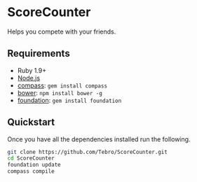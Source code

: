 # ScoreCounter

Helps you compete with your friends.

## Requirements

  * Ruby 1.9+
  * [Node.js](http://nodejs.org)
  * [compass](http://compass-style.org/): `gem install compass`
  * [bower](http://bower.io): `npm install bower -g`
  * [foundation](http://foundation.zurb.com): `gem install foundation`

## Quickstart

Once you have all the dependencies installed run the following.

```bash
git clone https://github.com/Tebro/ScoreCounter.git
cd ScoreCounter
foundation update
compass compile
```

